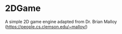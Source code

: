 # 2DGame
A simple 2D game engine adapted from Dr. Brian Malloy (https://people.cs.clemson.edu/~malloy/)
